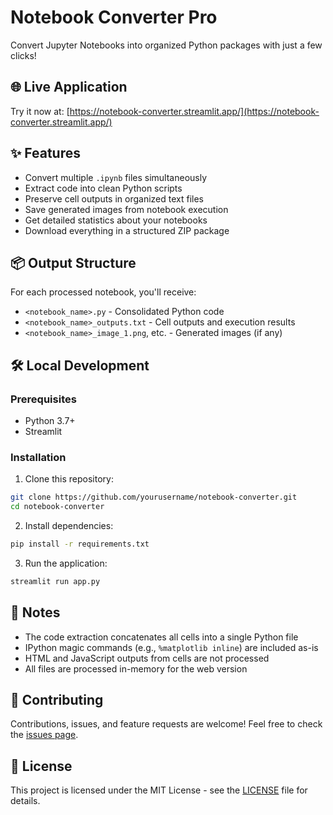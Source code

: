 # Notebook Converter Pro

Convert Jupyter Notebooks into organized Python packages with just a few clicks! 

## 🌐 Live Application

Try it now at: [https://notebook-converter.streamlit.app/](https://notebook-converter.streamlit.app/)

## ✨ Features

- Convert multiple `.ipynb` files simultaneously
- Extract code into clean Python scripts
- Preserve cell outputs in organized text files
- Save generated images from notebook execution
- Get detailed statistics about your notebooks
- Download everything in a structured ZIP package

## 📦 Output Structure

For each processed notebook, you'll receive:
- `<notebook_name>.py` - Consolidated Python code
- `<notebook_name>_outputs.txt` - Cell outputs and execution results
- `<notebook_name>_image_1.png`, etc. - Generated images (if any)

## 🛠️ Local Development

### Prerequisites
- Python 3.7+
- Streamlit

### Installation

1. Clone this repository:
```bash
git clone https://github.com/yourusername/notebook-converter.git
cd notebook-converter
```

2. Install dependencies:
```bash
pip install -r requirements.txt
```

3. Run the application:
```bash
streamlit run app.py
```

## 📝 Notes

- The code extraction concatenates all cells into a single Python file
- IPython magic commands (e.g., `%matplotlib inline`) are included as-is
- HTML and JavaScript outputs from cells are not processed
- All files are processed in-memory for the web version

## 🤝 Contributing

Contributions, issues, and feature requests are welcome! Feel free to check the [issues page](link-to-issues).

## 📄 License

This project is licensed under the MIT License - see the [LICENSE](LICENSE) file for details.